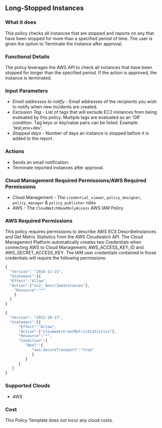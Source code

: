 ## Long-Stopped Instances

### What it does

This policy checks all instances that are stopped and reports on any that have been stopped for more than a specified period of time. The user is given the option to Terminate the instance after approval.

### Functional Details

The policy leverages the AWS API to check all instances that have been stopped for longer than the specified period. If the action is approved, the instance is terminated.

### Input Parameters

- *Email addresses to notify* - Email addresses of the recipients you wish to notify when new incidents are created.
- *Exclusion Tag* - List of tags that will exclude EC2 instances from being evaluated by this policy. Multiple tags are evaluated as an 'OR' condition. Tag keys or key/value pairs can be listed. Example: 'test,env=dev'.
- *Stopped days* - Number of days an instance is stopped before it is added to the report.

### Actions

- Sends an email notification.
- Terminate reported instances after approval.

### Cloud Management Required Permissions/AWS Required Permissions

- Cloud Management - The `credential_viewer`, `policy_designer`, `policy_manager` & `policy_publisher` roles
- AWS - The `CloudWatchReadOnlyAccess` AWS IAM Policy

### AWS Required Permissions

This policy requires permissions to describe AWS ECS DescribeInstances and Get Metric Statistics from the AWS Cloudwatch API.
The Cloud Management Platform automatically creates two Credentials when connecting AWS to Cloud Management; AWS_ACCESS_KEY_ID and AWS_SECRET_ACCESS_KEY. The IAM user credentials contained in those credentials will require the following permissions:

```javascript
{
  "Version": "2016-11-15",
  "Statement":[{
  "Effect":"Allow",
  "Action":["ec2: DescribeInstances"],
    "Resource":"*"
    }
  ]
}
```

```javascript
{
  "Version": "2012-10-17",
  "Statement":[{
      "Effect":"Allow",
      "Action":["cloudwatch:GetMetricStatistics"],
      "Resource":"*",
      "Condition":{
         "Bool":{
            "aws:SecureTransport":"true"
            }
         }
      }
   ]
}
```

### Supported Clouds

- AWS

### Cost

This Policy Template does not incur any cloud costs.